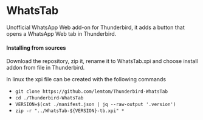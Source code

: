 # WhatsTab
Unofficial WhatsApp Web add-on for Thunderbird, it adds a button that opens a WhatsApp Web tab in Thunderbird.

#### Installing from sources
Download the repository, zip it, rename it to WhatsTab.xpi and choose install addon from file in Thunderbird.

In linux the xpi file can be created with the following commands
* `git clone https://github.com/lemtom/Thunderbird-WhatsTab`
* `cd ./Thunderbird-WhatsTab`
* `VERSION=$(cat ./manifest.json | jq --raw-output '.version')`
* `zip -r "../WhatsTab-${VERSION}-tb.xpi" *`
